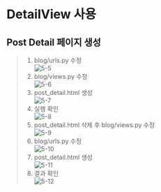 # DetailView 사용
## Post Detail 페이지 생성
> 1. blog/urls.py 수정  
![5-5](https://user-images.githubusercontent.com/48504392/79465145-edd4f500-8035-11ea-920c-e0c26ca3ecf9.png)  
> 2. blog/views.py 수정  
![5-6](https://user-images.githubusercontent.com/48504392/79465112-e7467d80-8035-11ea-816b-d77aee9096b9.png)  
> 3. post_detail.html 생성  
![5-7](https://user-images.githubusercontent.com/48504392/79465119-e877aa80-8035-11ea-9cef-bced28662a2d.png)  
> 4. 실행 확인  
![5-8](https://user-images.githubusercontent.com/48504392/79465121-e9104100-8035-11ea-8a66-b5c7792c5c61.png)  
> 5. post_detail.html 삭제 후 blog/views.py 수정  
![5-9](https://user-images.githubusercontent.com/48504392/79465122-e9a8d780-8035-11ea-8e30-97b96f6dcc97.png)  
> 6. blog/urls.py 수정  
![5-10](https://user-images.githubusercontent.com/48504392/79465125-e9a8d780-8035-11ea-962a-651f52121338.png)  
> 7. post_detail.html 생성  
![5-11](https://user-images.githubusercontent.com/48504392/79465127-ea416e00-8035-11ea-8ef4-36f35050a1fb.png)  
> 8. 결과 확인  
![5-12](https://user-images.githubusercontent.com/48504392/79465130-eada0480-8035-11ea-9b13-9b1627189f0f.png)  
